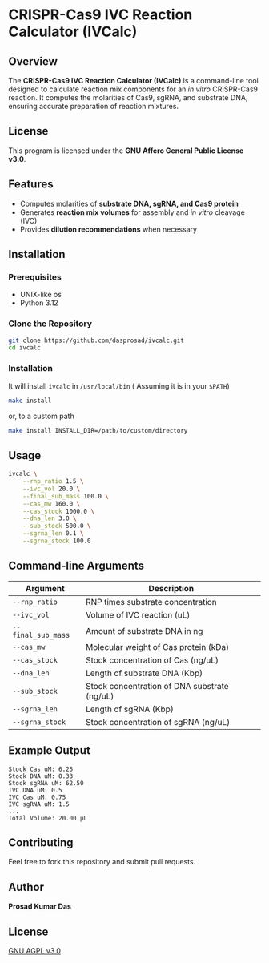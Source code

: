 # CRISPR-Cas9 IVC Reaction Calculator (IVCalc)

## Overview
The **CRISPR-Cas9 IVC Reaction Calculator (IVCalc)** is a command-line tool designed to calculate reaction mix components for an *in vitro* CRISPR-Cas9 reaction. It computes the molarities of Cas9, sgRNA, and substrate DNA, ensuring accurate preparation of reaction mixtures.

## License
This program is licensed under the **GNU Affero General Public License v3.0**.

## Features
- Computes molarities of **substrate DNA, sgRNA, and Cas9 protein**
- Generates **reaction mix volumes** for assembly and *in vitro* cleavage (IVC)
- Provides **dilution recommendations** when necessary

## Installation

### Prerequisites
- UNIX-like os
- Python 3.12

### Clone the Repository
```sh
git clone https://github.com/dasprosad/ivcalc.git
cd ivcalc
```
### Installation
It will install `ivcalc` in `/usr/local/bin` ( Assuming it is in your `$PATH`)
```sh
make install
```
or, to a custom path
```sh
make install INSTALL_DIR=/path/to/custom/directory
```

## Usage
```sh
ivcalc \
    --rnp_ratio 1.5 \
    --ivc_vol 20.0 \
    --final_sub_mass 100.0 \
    --cas_mw 160.0 \
    --cas_stock 1000.0 \
    --dna_len 3.0 \
    --sub_stock 500.0 \
    --sgrna_len 0.1 \
    --sgrna_stock 100.0
```

## Command-line Arguments
| Argument | Description |
|----------|-------------|
| `--rnp_ratio` | RNP times substrate concentration |
| `--ivc_vol` | Volume of IVC reaction (uL) |
| `--final_sub_mass` | Amount of substrate DNA in ng |
| `--cas_mw` | Molecular weight of Cas protein (kDa) |
| `--cas_stock` | Stock concentration of Cas (ng/uL) |
| `--dna_len` | Length of substrate DNA (Kbp) |
| `--sub_stock` | Stock concentration of DNA substrate (ng/uL) |
| `--sgrna_len` | Length of sgRNA (Kbp) |
| `--sgrna_stock` | Stock concentration of sgRNA (ng/uL) |

## Example Output
```
Stock Cas uM: 6.25
Stock DNA uM: 0.33
Stock sgRNA uM: 62.50
IVC DNA uM: 0.5
IVC Cas uM: 0.75
IVC sgRNA uM: 1.5
...
Total Volume: 20.00 μL
```

## Contributing
Feel free to fork this repository and submit pull requests.

## Author
**Prosad Kumar Das**

## License
[GNU AGPL v3.0](https://www.gnu.org/licenses/agpl-3.0.html)

